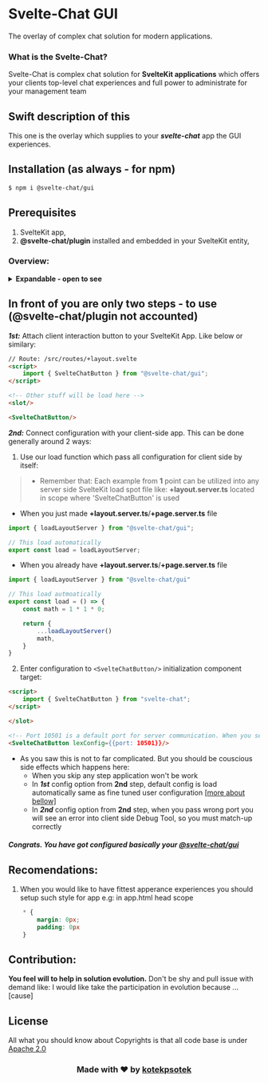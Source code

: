 # Svelte-Chat GUI
The overlay of complex chat solution for modern applications.

### What is the Svelte-Chat?
Svelte-Chat is complex chat solution for **SvelteKit applications** which offers your clients top-level chat experiences and full power to administrate for your management team

## Swift description of this
This one is the overlay which supplies to your ***svelte-chat*** app the GUI experiences.

## Installation (as always - for npm)
```bash
$ npm i @svelte-chat/gui
```

## Prerequisites
1. SvelteKit app,
2. **@svelte-chat/plugin** installed and embedded in your SvelteKit entity,

### Overview:
<details>
    <summary>
        <b>Expandable - open to see</b>
    </summary>
    <h3><b>For clients app</b></h3>
    <ul>
        <li>Chat interaction on page content background</li>
        <img src="https://github.com/kotekpsotek/svelte-chat/tree/main/docs/client/svelteChatInteraction.png" alt="Svelte-Chat Imteraction element">
        <li>Empty Chat List</li>
        <img src="https://github.com/kotekpsotek/svelte-chat/tree/main/docs/client/svelteEmptyChatList.png" alt="Empty chat list">
        <li>Chat lists with some</li>
        <img src="https://github.com/kotekpsotek/svelte-chat/tree/main/docs/client/svelteChatsList.png" alt="Chat list with some chats">
        <li>Particular selected chat</li>
        <img src="https://github.com/kotekpsotek/svelte-chat/tree/main/docs/client/svelteChatBubbles.png" alt="Chat message bubles">
    </ul>
    <br>
    <h3><b>For admins app</b></h3>
    <ul>
        <li>Activiteies required to be an admin and stop</li>
        <ul>
            <li>Signup</li>
            <img src="https://github.com/kotekpsotek/svelte-chat/tree/main/docs/admin/signup.png">
            <li>Signin</li>
            <img src="https://github.com/kotekpsotek/svelte-chat/tree/main/docs/admin/signin.png">
            <li>Logout</li>
            <img src="https://github.com/kotekpsotek/svelte-chat/tree/main/docs/admin/logout.png">
        </ul>
        <li>Admin Panel</li>
        <ul>
            <li>Empty one</li>
            <img src="https://github.com/kotekpsotek/svelte-chat/tree/main/docs/admin/adminPanelEmpty.png">
            <li>One with open cases</li>
            <img src="https://github.com/kotekpsotek/svelte-chat/tree/main/docs/admin/adminPanel.png">
        </ul>
        <li>Chat conversation</li>
        <ul>
            <li>Messages and task/send-bar</li>
            <img src="https://github.com/kotekpsotek/svelte-chat/tree/main/docs/admin/chatConversation.png">
            <li>Chat Management Menu</li>
            <img src="https://github.com/kotekpsotek/svelte-chat/tree/main/docs/admin/chatManagementOptions.png">
        </ul>
    </ul>
</details>

## In front of you are only two steps - to use (@svelte-chat/plugin not accounted)
***1st:*** Attach client interaction button to your SvelteKit App. Like below or similary:
```html
// Route: /src/routes/+layout.svelte
<script>
    import { SvelteChatButton } from "@svelte-chat/gui";
</script>

<!-- Other stuff will be load here -->
<slot/>

<SvelteChatButton/>
```

***2nd:*** Connect configuration with your client-side app. This can be done generally around 2 ways:
1. Use our load function which pass all configuration for client side by itself:
<!-- (for my the simplest one) -->
> - Remember that: Each example from **1** point can be utilized into any server side SvelteKit load spot file like: **+layout.server.ts** located in scope where 'SvelteChatButton' is used
- When you just made **+layout.server.ts**/**+page.server.ts** file
```TypeScript
import { loadLayoutServer } from "@svelte-chat/gui";

// This load automatically
export const load = loadLayoutServer;
```
- When you already have **+layout.server.ts**/**+page.server.ts** file
```Typescript
import { loadLayoutServer } from "@svelte-chat/gui"

// This load autmoatically
export const load = () => {
    const math = 1 * 1 * 0;

    return {
        ...loadLayoutServer()
        math,
    }
}
```

2. Enter configuration to ```<SvelteChatButton/>``` initialization component target:

```HTML
<script>
    import { SvelteChatButton } from "svelte-chat";
</script>

</slot>

<!-- Port 10501 is a default port for server communication. When you setup other port, pass here -->
<SvelteChatButton lexConfig={{port: 10501}}/>
```

- As you saw this is not to far complicated. But you should be couscious side effects which happens here:
    - When you skip any step application won't be work
    - In ***1st*** config option from **2nd** step, default config is load automatically same as fine tuned user configuration <u>[more about bellow]</u>
    - In ***2nd*** config option from **2nd** step, when you pass wrong port you will see an error into client side Debug Tool, so you must match-up correctly

<h5>Congrats. You have got configured basically your <u><b>@svelte-chat/gui</b></u></h5>

## Recomendations:
1. When you would like to have fittest apperance experiences you should setup such style for app e.g: in app.html head scope
```CSS
    * {
        margin: 0px;
        padding: 0px
    }
```

## Contribution:
**You feel will to help in solution evolution.** Don't be shy and pull issue with demand like: I would like take the participation in evolution because ...[cause]

## License
All what you should know about Copyrights is that all code base is under <u>Apache 2.0</u>

<h3 align="center">Made with ❤️ by <b><a href="https://github.com/kotekpsotek">kotekpsotek</a></b></h3>
